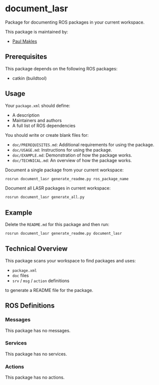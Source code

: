 # document_lasr

Package for documenting ROS packages in your current workspace.

This package is maintained by:
- [Paul Makles](me@insrt.uk)

## Prerequisites

This package depends on the following ROS packages:
- catkin (buildtool)



## Usage

Your `package.xml` should define:

- A description
- Maintainers and authors
- A full list of ROS dependencies

You should write or create blank files for:

- `doc/PREREQUISITES.md`: Additional requirements for using the package.
- `doc/USAGE.md`: Instructions for using the package.
- `doc/EXAMPLE.md`: Demonstration of how the package works.
- `doc/TECHNICAL.md`: An overview of how the package works.

Document a single package from your current workspace:

```bash
rosrun document_lasr generate_readme.py ros_package_name
```

Document all LASR packages in current workspace:

```bash
rosrun document_lasr generate_all.py
```

## Example

Delete the `README.md` for this package and then run:

```bash
rosrun document_lasr generate_readme.py document_lasr
```

## Technical Overview

This package scans your workspace to find packages and uses:

- `package.xml`
- `doc` files
- `srv` / `msg` / `action` definitions

to generate a README file for the package.

## ROS Definitions

### Messages

This package has no messages.

### Services

This package has no services.

### Actions

This package has no actions.
